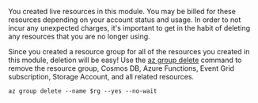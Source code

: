 You created live resources in this module. You may be billed for these resources depending on your account status and usage. In order to not incur any unexpected charges, it's important to get in the habit of deleting any resources that you are no longer using. 

Since you created a resource group for all of the resources you created in this module, deletion will be easy! Use the [az group delete][az-group-delete] command to remove the resource group, Cosmos DB, Azure Functions, Event Grid subscription, Storage Account, and all related resources.

```azurecli
az group delete --name $rg --yes --no-wait
```

<!-- Links - Internal -->
[az-group-delete]: /cli/azure/group#az_group_delete